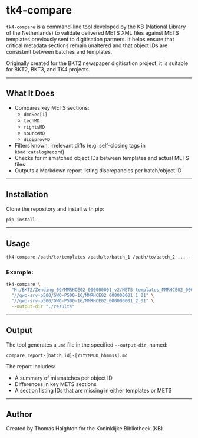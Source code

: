 # tk4-compare

`tk4-compare` is a command-line tool developed by the KB (National Library of the Netherlands) to validate delivered METS XML files against METS templates previously sent to digitisation partners. It helps ensure that critical metadata sections remain unaltered and that object IDs are consistent between batches and templates.

Originally created for the BKT2 newspaper digitisation project, it is suitable for BKT2, BKT3, and TK4 projects.

---

## What It Does

- Compares key METS sections:
  - `dmdSec[1]`
  - `techMD`
  - `rightsMD`
  - `sourceMD`
  - `digiprovMD`
- Filters known, irrelevant diffs (e.g. self-closing tags in `kbmd:catalogRecord`)
- Checks for mismatched object IDs between templates and actual METS files
- Outputs a Markdown report listing discrepancies per batch/object ID

---

## Installation

Clone the repository and install with pip:

```bash
pip install .
```

---

## Usage

```bash
tk4-compare /path/to/templates /path/to/batch_1 /path/to/batch_2 ... --output-dir /path/to/output
```

### Example:

```bash
tk4-compare \
  "M:/BKT2/Zending_09/MMRHCE02_000000001_v2/METS-templates_MMRHCE02_000000001_v2" \
  "//gwo-srv-p500/GWO-P500-16/MMRHCE02_000000001_1_01" \
  "//gwo-srv-p500/GWO-P500-16/MMRHCE02_000000001_2_01" \
  --output-dir "./results"
```

---

## Output

The tool generates a `.md` file in the specified `--output-dir`, named:

```
compare_report-[batch_id]-[YYYYMMDD_hhmmss].md
```

The report includes:

- A summary of mismatches per object ID
- Differences in key METS sections
- A section listing IDs that are missing in either templates or METS

---

## Author

Created by Thomas Haighton for the Koninklijke Bibliotheek (KB).
